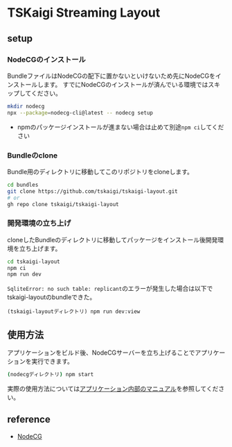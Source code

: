 # TSKaigi Streaming Layout

## setup

### NodeCGのインストール

BundleファイルはNodeCGの配下に置かないといけないため先にNodeCGをインストールします。
すでにNodeCGのインストールが済んでいる環境ではスキップしてください。

```sh
mkdir nodecg
npx --package=nodecg-cli@latest -- nodecg setup
```

- npmのパッケージインストールが進まない場合は止めて別途`npm ci`してください

### Bundleのclone

Bundle用のディレクトリに移動してこのリポジトリをcloneします。

```sh
cd bundles
git clone https://github.com/tskaigi/tskaigi-layout.git
# or
gh repo clone tskaigi/tskaigi-layout
```

### 開発環境の立ち上げ

cloneしたBundleのディレクトリに移動してパッケージをインストール後開発環境を立ち上げます。

```sh
cd tskaigi-layout
npm ci
npm run dev
```

`SqliteError: no such table: replicant`のエラーが発生した場合は以下でtskaigi-layoutのbundleできた。

```shell
(tskaigi-layoutディレクトリ) npm run dev:view
```

## 使用方法

アプリケーションをビルド後、NodeCGサーバーを立ち上げることでアプリケーションを実行できます。

```sh
(nodecgディレクトリ) npm start
```

実際の使用方法については[アプリケーション内部のマニュアル](https://github.com/tskaigi/tskaigi-layout/blob/main/src/browser/dashboard/data/manual/index.md)を参照してください。

## reference

- [NodeCG](https://www.nodecg.dev/ja/)
